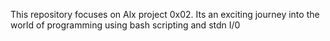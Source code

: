 This repository focuses on Alx project 0x02.
Its an exciting journey into the world of programming 
using bash scripting and stdn I/0
